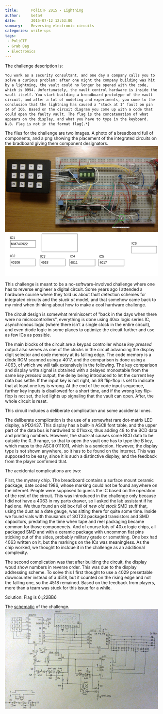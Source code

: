 ```yaml
---
title:      PoliCTF 2015 - Lightning
author:     beta4
date:       2015-07-12 12:53:00
summary:    Reversing electronic circuits
categories: write-ups
tags:
 - PoliCTF
 - Grab Bag
 - Electronics
---
```


The challenge description is:

	You work as a security consultant, and one day a company calls you to solve a curious problem: after one night the company building was hit by a lightning, the vault could no longer be opened with the code, which is 0994. Unfortunately, the vault control hardware is inside the vault itself. You start building a breadboard prototype of the vault circuit, and after a lot of modeling and experiments, you come to the conclusion that the lightning has caused a "stuck at 1" fault on pin 14 of IC6. Based on the circuit diagram you come up with a code that could open the faulty vault. The flag is the concatenation of what appears on the display, and what you have to type in the keyboard. N.B. Flag is not in the format flag{.*} 

The files for the challenge are two images. A photo of a breadboard full of components, and a png showing the placement of the integrated circuits on the bradboard giving them component designators.
![Circuit](/img/polictf2015-lightning-circuit.jpg)
![Placement](/img/polictf2015-lightning-placement.png)

This challenge is meant to be a no-software-involved challenge where one has to reverse engineer a digital circuit. Some years ago I attended a hardware course where they told us about fault detection schemes for integrated circuits and the *stuck at* model, and that somehow came back to my mind when thinking about how to make a cool hardware challenge.

The circuit design is somewhat reminiscent of "back in the days when there were no microcontrollers", everything is done using 40xx logic series IC, asynchronous logic (where there isn't a single clock in the entire circuit), and even diode logic in some places to optimize the circuit further and use as few ICs as possible.

The main blocks of the circuit are a keypad controller whose *key pressed* output also serves as one of the clocks in the circuit advancing the display digit selector and code memory at its falling edge. The code memory is a diode ROM scanned using a 4017, and the comparison is done using a 4063, of which we will talk extensively in the following. The key comparison and display write signal is obtained with a delayed monostable from the same *key pressed* output, the delay being introduced to let the current key data bus settle. If the input key is not right, an SR flip-flop is set to indicate that at least one key is wrong. At the end of the code input sequence, further key inputs is disallowed for a short time, and if the wrong key flip-flop is not set, the led lights up signaling that the vault can open. After, the whole circuit is reset.

This circuit includes a deliberate complication and some accidental ones.

The deliberate complication is the use of a somewhat rare dot-matrix LED display, a PD2437. This display has a built-in ASCII font table, and the upper part of the data bus is hardwired to 011xxxx, thus adding 48 to the BCD data and printing numbers. However, the stuck-at causes some BCD data to be outside the 0..9 range, so that to open the vault one has to type the B key, which maps to the ASCII 0111011, which is a semicolon. However, the display type is not shown anywhere, so it has to be found on the internet. This was supposed to be easy, since it is such a distinctive display, and the feedback from the player confirmed that.

The accidental complications are two:

First, the mystery chip. The breadboard contains a surface mount ceramic package, date coded 1986, whose marking could not be found anywhere on the internet. People were supposed to guess the IC based on the operation of the rest of the circuit. This was introduced in the challenge only because I did not have a 4063 in my parts drawer, so I asked the lab assistant if he had one. We thus found an old box full of *new old stock* SMD stuff that, using the dust as a date gauge, was sitting there for quite some time. Inside we found vials with thousands of SOT23 packaged transistors and SMD capacitors, predating the time when tape and reel packaging became common for those componenets. And of course lots of 40xx logic chips, all packaged SMD and with a ceramic package with uncommon flat pins sticking out of the sides, probably military grade or something. One box had 4063 written on it, but the markings on the ICs was meaningless. As the chip worked, we thought to incldue it in the challenge as an additional complexity.

The second complication was that after building the circuit, the display woud show numbers in reverse order. This was due to the display addressing scheme. To solve this I first thought to use a 4029 presettable downcounter instead of a 4518, but it counted on the rising edge and not the falling one, so the 4518 remained. Based on the feedback from players, more than a team was stuck for this issue for a while.

Solution: Flag is 6;;22BB6

The [schematic](/img/polictf2015-lightning-schematic.jpeg) of the challenge.
![schematic](/img/polictf2015-lightning-schematic.jpeg)
